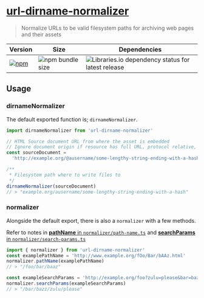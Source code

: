 # [url-dirname-normalizer][repo-url]

> Normalize URLs to be valid filesystem paths for archiving web pages and their assets

[repo-url]: https://github.com/renoirb/archivator/blob/v3.x-dev/packages/url-dirname-normalizer 'URL Directory Name Normalizer'

| Version                                                                                                                                                                | Size                                                                                                 | Dependencies                                                                                                                                                                |
| ---------------------------------------------------------------------------------------------------------------------------------------------------------------------- | ---------------------------------------------------------------------------------------------------- | --------------------------------------------------------------------------------------------------------------------------------------------------------------------------- |
| [![npm](https://img.shields.io/npm/v/url-dirname-normalizer?style=flat-square&logo=appveyor&label=npm&logo=npm)](https://www.npmjs.com/package/url-dirname-normalizer) | ![npm bundle size](https://img.shields.io/bundlephobia/min/url-dirname-normalizer?style=flat-square) | ![Libraries.io dependency status for latest release](https://img.shields.io/librariesio/release/npm/url-dirname-normalizer?style=flat-square&logo=appveyor&logo=dependabot) |

## Usage

### dirnameNormalizer

The default exported function is; `dirnameNormalizer`.

```js
import dirnameNormalizer from 'url-dirname-normalizer'

// HTML Source document URL from where the asset is embedded
// Ignore document origin if resource has full URL, protocol relative, non TLS
const sourceDocument =
  'http://example.org/@ausername/some-lengthy-string-ending-with-a-hash-1a2d8a61510'

/**
 * Filesystem path where to write files to
 */
dirnameNormalizer(sourceDocument)
// > "example.org/ausername/some-lengthy-string-ending-with-a-hash"
```

### normalizer

Alongside the default export, there is also a `normalizer` with a few methods.

Refer to notes in [**pathName** in `normalizer/path-name.ts`](./src/normalizer/path-name.ts) and [**searchParams** in `normalizer/search-params.ts`](./src/normalizer/search-params.ts)

```js
import { normalizer } from 'url-dirname-normalizer'
const examplePathName = 'http://www.example.org/fOo/Bar/bAAz.html'
normalizer.pathName(examplePathName)
// > "/foo/bar/baaz"

const exampleSearchParams = 'http://example.org/foo?zulu=please&bar=bazz&buzz'
normalizer.searchParams(exampleSearchParams)
// > "/bar/bazz/zulu/please"
```
